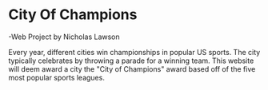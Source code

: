 # City Of Champions 
-Web Project by Nicholas Lawson

Every year, different cities win championships in popular US sports. The city typically celebrates by throwing a parade for a winning team. This website will deem award a city the "City of Champions" award based off of the five most popular sports leagues.   
